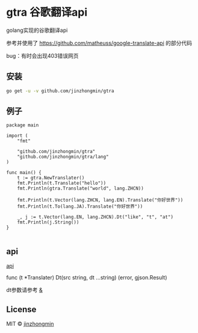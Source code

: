 # gtra 谷歌翻译api

golang实现的谷歌翻译api

参考并使用了 https://github.com/matheuss/google-translate-api 的部分代码

bug：有时会出现403错误网页

## 安装

```bash
go get -u -v github.com/jinzhongmin/gtra
```

## 例子

```golang
package main

import (
	"fmt"

	"github.com/jinzhongmin/gtra"
	"github.com/jinzhongmin/gtra/lang"
)

func main() {
	t := gtra.NewTranslater()
	fmt.Println(t.Translate("hello"))
	fmt.Println(gtra.Translate("world", lang.ZHCN))

	fmt.Println(t.Vector(lang.ZHCN, lang.EN).Translate("你好世界"))
	fmt.Println(t.To(lang.JA).Translate("你好世界"))

	_, j := t.Vector(lang.EN, lang.ZHCN).Dt("like", "t", "at")
	fmt.Println(j.String())
}


```



## api

[api](https://godoc.org/github.com/jinzhongmin/gtra)

func (t *Translater) Dt(src string, dt ...string) (error, gjson.Result)

dt参数请参考 [&](https://stackoverflow.com/questions/26714426/what-is-the-meaning-of-google-translate-query-params#answers)

## License

MIT © [jinzhongmin](https://github.com/jinzhongmin)
